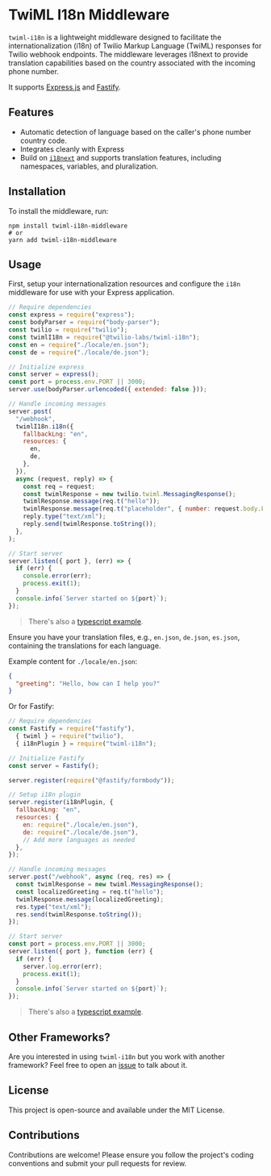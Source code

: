 # TwiML I18n Middleware

`twiml-i18n` is a lightweight middleware designed to facilitate the internationalization (i18n) of Twilio Markup Language (TwiML) responses for Twilio webhook endpoints. The middleware leverages i18next to provide translation capabilities based on the country associated with the incoming phone number.

It supports [Express.js](https://expressjs.com/) and [Fastify](https://fastify.io/).

## Features

- Automatic detection of language based on the caller's phone number country code.
- Integrates cleanly with Express
- Build on [`i18next`](https://github.com/i18next/i18next) and supports translation features, including namespaces, variables, and pluralization.

## Installation

To install the middleware, run:

```
npm install twiml-i18n-middleware
# or
yarn add twiml-i18n-middleware
```

## Usage

First, setup your internationalization resources and configure the `i18n` middleware for use with your Express application.

```js
// Require dependencies
const express = require("express");
const bodyParser = require("body-parser");
const twilio = require("twilio");
const twimlI18n = require("@twilio-labs/twiml-i18n");
const en = require("./locale/en.json");
const de = require("./locale/de.json");

// Initialize express
const server = express();
const port = process.env.PORT || 3000;
server.use(bodyParser.urlencoded({ extended: false }));

// Handle incoming messages
server.post(
  "/webhook",
  twimlI18n.i18n({
    fallbackLng: "en",
    resources: {
      en,
      de,
    },
  }),
  async (request, reply) => {
    const req = request;
    const twimlResponse = new twilio.twiml.MessagingResponse();
    twimlResponse.message(req.t("hello"));
    twimlResponse.message(req.t("placeholder", { number: request.body.From }));
    reply.type("text/xml");
    reply.send(twimlResponse.toString());
  },
);

// Start server
server.listen({ port }, (err) => {
  if (err) {
    console.error(err);
    process.exit(1);
  }
  console.info(`Server started on ${port}`);
});
```
> There's also a [typescript example](./examples/express-server.ts).

Ensure you have your translation files, e.g., `en.json`, `de.json`, `es.json`, containing the translations for each language.

Example content for `./locale/en.json`:

```json
{
  "greeting": "Hello, how can I help you?"
}
```

Or for Fastify:

```js
// Require dependencies
const Fastify = require("fastify"),
  { twiml } = require("twilio"),
  { i18nPlugin } = require("twiml-i18n");

// Initialize Fastify
const server = Fastify();

server.register(require("@fastify/formbody"));

// Setup i18n plugin
server.register(i18nPlugin, {
  fallbackLng: "en",
  resources: {
    en: require("./locale/en.json"),
    de: require("./locale/de.json"),
    // Add more languages as needed
  },
});

// Handle incoming messages
server.post("/webhook", async (req, res) => {
  const twimlResponse = new twiml.MessagingResponse();
  const localizedGreeting = req.t("hello");
  twimlResponse.message(localizedGreeting);
  res.type("text/xml");
  res.send(twimlResponse.toString());
});

// Start server
const port = process.env.PORT || 3000;
server.listen({ port }, function (err) {
  if (err) {
    server.log.error(err);
    process.exit(1);
  }
  console.info(`Server started on ${port}`);
});
```
> There's also a [typescript example](./examples/fastify-server.ts).

## Other Frameworks?

Are you interested in using `twiml-i18n` but you work with another framework? Feel free to open an [issue](https://github.com/twilio-labs/twilio-i18n/issues/new) to talk about it.

## License

This project is open-source and available under the MIT License.

## Contributions

Contributions are welcome! Please ensure you follow the project's coding conventions and submit your pull requests for review.
